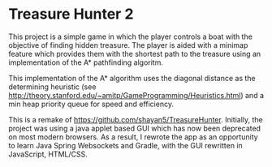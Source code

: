# Treasure Hunter 2
This project is a simple game in which the player controls a boat with the objective of finding hidden treasure. The player is aided with a minimap feature which provides them with the shortest path to the treasure using an implementation of the A* pathfinding algoritm.

This implementation of the A* algorithm uses the diagonal distance as the determining heuristic (see http://theory.stanford.edu/~amitp/GameProgramming/Heuristics.html) and a min heap priority queue for speed and efficiency. 

This is a remake of https://github.com/shayan5/TreasureHunter. Initially, the project was using a java applet based GUI which has now been deprecated on most modern browsers. As a result, I rewrote the app as an opportunity to learn Java Spring Websockets and Gradle, with the GUI rewritten in JavaScript, HTML/CSS.





